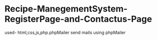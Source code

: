 # Recipe-ManegementSystem-RegisterPage-and-Contactus-Page
used- html,css,js,php.phpMailer
send mails using phpMailer
